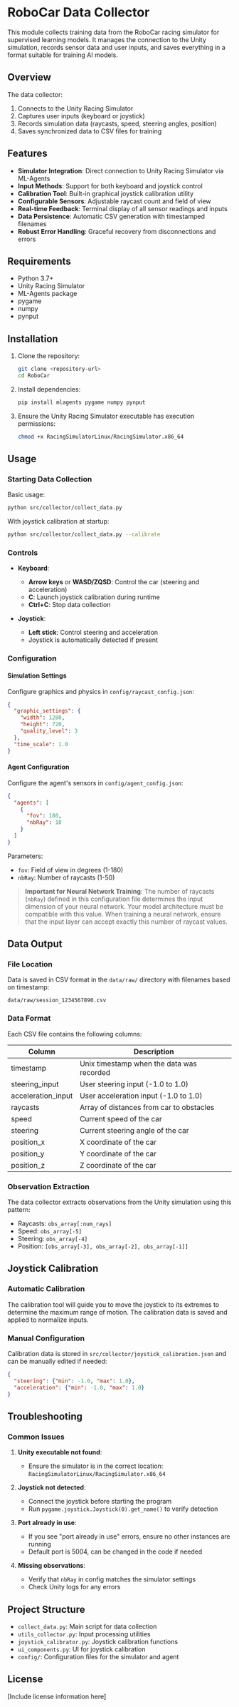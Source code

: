 # RoboCar Data Collector

This module collects training data from the RoboCar racing simulator for supervised learning models. It manages the connection to the Unity simulation, records sensor data and user inputs, and saves everything in a format suitable for training AI models.

## Overview

The data collector:
1. Connects to the Unity Racing Simulator
2. Captures user inputs (keyboard or joystick)
3. Records simulation data (raycasts, speed, steering angles, position)
4. Saves synchronized data to CSV files for training

## Features

- **Simulator Integration**: Direct connection to Unity Racing Simulator via ML-Agents
- **Input Methods**: Support for both keyboard and joystick control
- **Calibration Tool**: Built-in graphical joystick calibration utility
- **Configurable Sensors**: Adjustable raycast count and field of view
- **Real-time Feedback**: Terminal display of all sensor readings and inputs
- **Data Persistence**: Automatic CSV generation with timestamped filenames
- **Robust Error Handling**: Graceful recovery from disconnections and errors

## Requirements

- Python 3.7+
- Unity Racing Simulator
- ML-Agents package
- pygame
- numpy
- pynput

## Installation

1. Clone the repository:
   ```bash
   git clone <repository-url>
   cd RoboCar
   ```

2. Install dependencies:
   ```bash
   pip install mlagents pygame numpy pynput
   ```

3. Ensure the Unity Racing Simulator executable has execution permissions:
   ```bash
   chmod +x RacingSimulatorLinux/RacingSimulator.x86_64
   ```

## Usage

### Starting Data Collection

Basic usage:
```bash
python src/collector/collect_data.py
```

With joystick calibration at startup:
```bash
python src/collector/collect_data.py --calibrate
```

### Controls

- **Keyboard**:
  - **Arrow keys** or **WASD/ZQSD**: Control the car (steering and acceleration)
  - **C**: Launch joystick calibration during runtime
  - **Ctrl+C**: Stop data collection

- **Joystick**:
  - **Left stick**: Control steering and acceleration
  - Joystick is automatically detected if present

### Configuration

#### Simulation Settings

Configure graphics and physics in `config/raycast_config.json`:
```json
{
  "graphic_settings": {
    "width": 1280,
    "height": 720,
    "quality_level": 3
  },
  "time_scale": 1.0
}
```

#### Agent Configuration

Configure the agent's sensors in `config/agent_config.json`:
```json
{
  "agents": [
    {
      "fov": 180,
      "nbRay": 10
    }
  ]
}
```

Parameters:
- `fov`: Field of view in degrees (1-180)
- `nbRay`: Number of raycasts (1-50)

> **Important for Neural Network Training**: The number of raycasts (`nbRay`) defined in this configuration file determines the input dimension of your neural network. Your model architecture must be compatible with this value. When training a neural network, ensure that the input layer can accept exactly this number of raycast values.

## Data Output

### File Location

Data is saved in CSV format in the `data/raw/` directory with filenames based on timestamp:
```
data/raw/session_1234567890.csv
```

### Data Format

Each CSV file contains the following columns:

| Column | Description |
|--------|-------------|
| timestamp | Unix timestamp when the data was recorded |
| steering_input | User steering input (-1.0 to 1.0) |
| acceleration_input | User acceleration input (-1.0 to 1.0) |
| raycasts | Array of distances from car to obstacles |
| speed | Current speed of the car |
| steering | Current steering angle of the car |
| position_x | X coordinate of the car |
| position_y | Y coordinate of the car |
| position_z | Z coordinate of the car |

### Observation Extraction

The data collector extracts observations from the Unity simulation using this pattern:
- Raycasts: `obs_array[:num_rays]`
- Speed: `obs_array[-5]`
- Steering: `obs_array[-4]`
- Position: `[obs_array[-3], obs_array[-2], obs_array[-1]]`

## Joystick Calibration

### Automatic Calibration

The calibration tool will guide you to move the joystick to its extremes to determine the maximum range of motion. The calibration data is saved and applied to normalize inputs.

### Manual Configuration

Calibration data is stored in `src/collector/joystick_calibration.json` and can be manually edited if needed:
```json
{
  "steering": {"min": -1.0, "max": 1.0},
  "acceleration": {"min": -1.0, "max": 1.0}
}
```

## Troubleshooting

### Common Issues

1. **Unity executable not found**:
   - Ensure the simulator is in the correct location: `RacingSimulatorLinux/RacingSimulator.x86_64`

2. **Joystick not detected**:
   - Connect the joystick before starting the program
   - Run `pygame.joystick.Joystick(0).get_name()` to verify detection

3. **Port already in use**:
   - If you see "port already in use" errors, ensure no other instances are running
   - Default port is 5004, can be changed in the code if needed

4. **Missing observations**:
   - Verify that `nbRay` in config matches the simulator settings
   - Check Unity logs for any errors

## Project Structure

- `collect_data.py`: Main script for data collection
- `utils_collector.py`: Input processing utilities
- `joystick_calibrator.py`: Joystick calibration functions
- `ui_components.py`: UI for joystick calibration
- `config/`: Configuration files for the simulator and agent

## License

[Include license information here]

